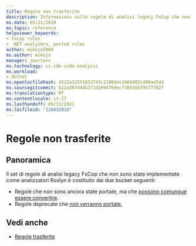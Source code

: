 ```yaml
---
title: Regole non trasferite
description: Informazioni sulle regole di analisi legacy FxCop che non sono state implementate come analizzatori Roslyn.
ms.date: 05/21/2019
ms.topic: reference
helpviewer_keywords:
- fxcop rules
- .NET analyzers, ported rules
author: mikejo5000
ms.author: mikejo
manager: jmartens
ms.technology: vs-ide-code-analysis
ms.workload:
- dotnet
ms.openlocfilehash: d522a333f1653743c1380dec1660492cd90ae5dd
ms.sourcegitcommit: b12a38744db371d2894769ecf305585f9577792f
ms.translationtype: MT
ms.contentlocale: it-IT
ms.lasthandoff: 09/13/2021
ms.locfileid: "126632010"
---
```

# <a name="unported-rules"></a>Regole non trasferite

## <a name="overview"></a>Panoramica

Il set di regole di analisi legacy FxCop che non sono state implementate come analizzatori Roslyn è costituito dai due bucket seguenti:
- Regole che non sono ancora state portate, ma che [possono comunque essere convertire](fxcop-unported-rules-may-get-ported.md).
- Regole deprecate che [non verranno portate.](fxcop-unported-deprecated-rules.md)

## <a name="see-also"></a>Vedi anche

- [Regole trasferite](fxcop-rule-port-status.md)
